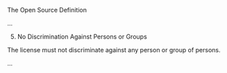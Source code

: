 The Open Source Definition

...

5. No Discrimination Against Persons or Groups

The license must not discriminate against any person or group of persons.

...
